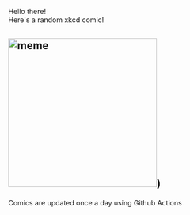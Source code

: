 Hello there! <br>Here's a random xkcd comic!<br>
## <img src="https://imgs.xkcd.com/comics/empirical.png" alt="meme" width="300"/>)<br>
Comics are updated once a day using Github Actions